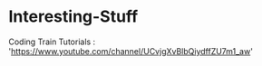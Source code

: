 

# Interesting-Stuff


Coding Train Tutorials : 'https://www.youtube.com/channel/UCvjgXvBlbQiydffZU7m1_aw'
